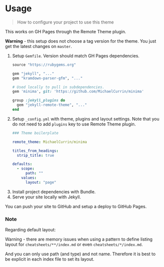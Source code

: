 # Usage
> How to configure your project to use this theme

This works on GH Pages through the Remote Theme plugin.

**Warning** - this setup does not choose a tag version for the theme. You just get the latest changes on `master`.


1. Setup `Gemfile`. Version should match GH Pages dependencies.
    ```ruby
    source "https://rubygems.org"

    gem "jekyll", "..."
    gem "kramdown-parser-gfm", "..."

    # Used locally to pull in subdependencies.
    gem 'minima', git: 'https://github.com/MichaelCurrin/minima'

    group :jekyll_plugins do
      gem "jekyll-remote-theme", "..."
    end
    ```
2. Setup `_config.yml` with theme, plugins and layout settings. Note that you do not need to add `plugins` key to use Remote Theme plugin.
    ```yaml
    ### Theme boilerplate

    remote_theme: MichaelCurrin/minima

    titles_from_headings:
      strip_title: true

    defaults:
      - scope:
          path: ""
        values:
          layout: "page"
    ```
5. Install project dependencies with Bundle.
6. Serve your site locally with Jekyll.


You can push your site to GitHub and setup a deploy to GitHub Pages.

### Note

Regarding default layout:

Warning - there are memory issues when using a pattern to define listing
layout for `cheatsheets/**/index.md` or even `cheatsheets/*/index.md`.

And you can only use path (and type) and not name.
Therefore it is best to be explicit in each index file to set its layout.
